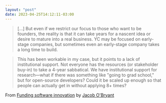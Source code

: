 ```yaml
---
layout: "post"
date: 2023-04-25T14:12:11-03:00
---
```


> [...] But even if we restrict our focus to those who want to be founders, the reality is that it can take years for a nascent idea or desire to mature into a real business. YC may be focused on early-stage companies, but sometimes even an early-stage company takes a long time to build.

> This has been workable in my case, but it points to a lack of institutional support. Not everyone has the resources (or stakeholder buy-in) to take a 4-year sabbatical. We have institutional support for research—what if there was something like "going to grad school," but for open-source developers? Could it be scaled up enough so that people can actually get in without applying 8+ times?

From [Funding software innovation](https://tfos.co/p/funding-software-innovation/) by [Jacob O'Bryant](https://tfos.co/)
